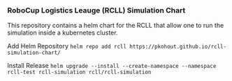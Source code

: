 ### RoboCup Logistics Leauge (RCLL) Simulation Chart
This repository contains a helm chart for the RCLL that allow one to run the simulation inside a kubernetes cluster.

Add Helm Repository
`helm repo add rcll https://pkohout.github.io/rcll-simulation-chart/`

Install Release
`helm upgrade --install --create-namespace --namespace rcll-test rcll-simulation rcll/rcll-simulation`